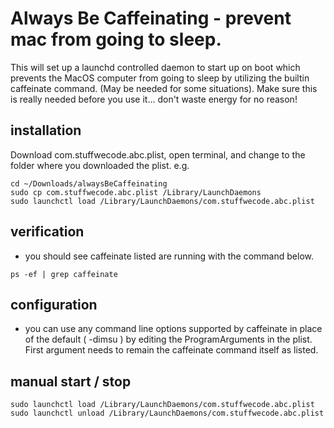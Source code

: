 # Always Be Caffeinating - prevent mac from going to sleep.

This will set up a launchd controlled daemon to start up on boot which prevents the MacOS computer from going to sleep by utilizing the builtin caffeinate command.  (May be needed for some situations).  Make sure this is really needed before you use it... don't waste energy for no reason!

## installation

Download com.stuffwecode.abc.plist, open terminal, and change to the folder where you downloaded the plist.  e.g.

```console
cd ~/Downloads/alwaysBeCaffeinating
sudo cp com.stuffwecode.abc.plist /Library/LaunchDaemons
sudo launchctl load /Library/LaunchDaemons/com.stuffwecode.abc.plist
```

## verification

- you should see caffeinate listed are running with the command below.

```console
ps -ef | grep caffeinate
```

## configuration

- you can use any command line options supported by caffeinate in place of the default ( -dimsu ) by editing the ProgramArguments in the plist.  First argument needs to remain the caffeinate command itself as listed.

## manual start / stop

```console
sudo launchctl load /Library/LaunchDaemons/com.stuffwecode.abc.plist 
sudo launchctl unload /Library/LaunchDaemons/com.stuffwecode.abc.plist
```

